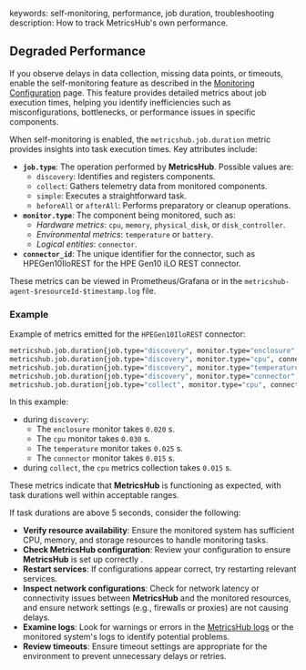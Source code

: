 keywords: self-monitoring, performance, job duration, troubleshooting
description: How to track MetricsHub's own performance.

## Degraded Performance

If you observe delays in data collection, missing data points, or timeouts, enable the self-monitoring feature as described in the [Monitoring Configuration](../configuration/configure-monitoring.md#self-monitoring) page. This feature provides detailed metrics about job execution times, helping you identify inefficiencies such as misconfigurations, bottlenecks, or performance issues in specific components.

When self-monitoring is enabled, the `metricshub.job.duration` metric provides insights into task execution times. Key attributes include:

* **`job.type`**: The operation performed by **MetricsHub**. Possible values are:
  * `discovery`: Identifies and registers components.
  * `collect`: Gathers telemetry data from monitored components.
  * `simple`: Executes a straightforward task.
  * `beforeAll` or `afterAll`: Performs preparatory or cleanup operations.
* **`monitor.type`**: The component being monitored, such as:
  * *Hardware metrics*: `cpu`, `memory`, `physical_disk`, or `disk_controller`.
  * *Environmental metrics*: `temperature` or `battery`.
  * *Logical entities*: `connector`.
* **`connector_id`**: The unique identifier for the connector, such as HPEGen10IloREST for the HPE Gen10 iLO REST connector.

These metrics can be viewed in Prometheus/Grafana or in the `metricshub-agent-$resourceId-$timestamp.log`  file.

### Example

Example of metrics emitted for the `HPEGen10IloREST` connector:

```bash
metricshub.job.duration{job.type="discovery", monitor.type="enclosure", connector_id="HPEGen10IloREST"} 0.020
metricshub.job.duration{job.type="discovery", monitor.type="cpu", connector_id="HPEGen10IloREST"} 0.030
metricshub.job.duration{job.type="discovery", monitor.type="temperature", connector_id="HPEGen10IloREST"} 0.025
metricshub.job.duration{job.type="discovery", monitor.type="connector", connector_id="HPEGen10IloREST"} 0.015
metricshub.job.duration{job.type="collect", monitor.type="cpu", connector_id="HPEGen10IloREST"} 0.015
```

In this example:

* during `discovery`:
  * The `enclosure` monitor takes `0.020` s.
  * The `cpu` monitor takes `0.030` s.
  * The `temperature` monitor takes `0.025` s.
  * The `connector` monitor takes `0.015` s.
* during `collect`, the `cpu` metrics collection takes `0.015` s.

These metrics indicate that **MetricsHub** is functioning as expected, with task durations well within acceptable ranges.

If task durations are above 5 seconds, consider the following:

* **Verify resource availability**: Ensure the monitored system has sufficient CPU, memory, and storage resources to handle monitoring tasks.
* **Check MetricsHub configuration**: Review your configuration to ensure **MetricsHub** is set up correctly .
* **Restart services**: If configurations appear correct, try restarting relevant services.
* **Inspect network configurations**: Check for network latency or connectivity issues between **MetricsHub** and the monitored resources, and ensure network settings (e.g., firewalls or proxies) are not causing delays.
* **Examine logs**: Look for warnings or errors in the [MetricsHub logs](./metricshub-logs.md) or the monitored system's logs to identify potential problems.
* **Review timeouts**: Ensure timeout settings are appropriate for the environment to prevent unnecessary delays or retries.
